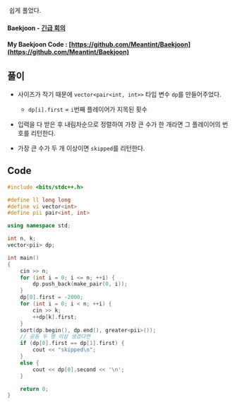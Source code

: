 &nbsp;쉽게 풀었다.

#### Baekjoon - [긴급 회의](https://www.acmicpc.net/problem/20113)
#### My Baekjoon Code : [https://github.com/Meantint/Baekjoon](https://github.com/Meantint/Baekjoon)


## 풀이

- 사이즈가 작기 때문에 `vector<pair<int, int>>` 타입 변수 `dp`를 만들어주었다.

	- `dp[i].first` = `i`번째 플레이어가 지목된 횟수

- 입력을 다 받은 후 내림차순으로 정렬하여 가장 큰 수가 한 개라면 그 플레이어의 번호를 리턴한다.

- 가장 큰 수가 두 개 이상이면 `skipped`를 리턴한다.

## Code
```cpp
#include <bits/stdc++.h>

#define ll long long
#define vi vector<int>
#define pii pair<int, int>

using namespace std;

int n, k;
vector<pii> dp;

int main()
{
    cin >> n;
    for (int i = 0; i <= n; ++i) {
        dp.push_back(make_pair(0, i));
    }
    dp[0].first = -2000;	
    for (int i = 0; i < n; ++i) {
        cin >> k;
        ++dp[k].first;
    }
    sort(dp.begin(), dp.end(), greater<pii>());
    // 공동 두 명 이상 생겼다면
    if (dp[0].first == dp[1].first) {
        cout << "skipped\n";
    }
    else {
        cout << dp[0].second << '\n';
    }

    return 0;
}
```